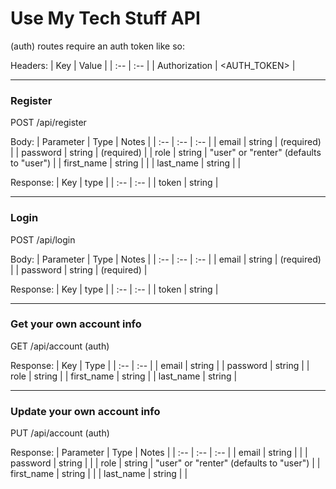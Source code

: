 # Use My Tech Stuff API

(auth) routes require an auth token like so: 

Headers:
| Key | Value |
| :-- | :-- |
| Authorization | <AUTH_TOKEN> |

---

### Register

POST /api/register

Body:
| Parameter | Type | Notes |
| :-- | :-- | :-- |
| email | string | (required) |
| password | string | (required) |
| role | string | "user" or "renter" (defaults to "user") |
| first_name | string | |
| last_name | string | | 

Response:
| Key | type |
| :-- | :-- |
| token | string |

---

### Login

POST /api/login

Body:
| Parameter | Type | Notes |
| :-- | :-- | :-- |
| email | string | (required) |
| password | string | (required) |

Response:
| Key | type |
| :-- | :-- |
| token | string |

---

### Get your own account info

GET /api/account (auth)

Response:
| Key | Type |
| :-- | :-- |
| email | string |
| password | string |
| role | string |
| first_name | string |
| last_name | string |

---

### Update your own account info

PUT /api/account (auth)

Response:
| Parameter | Type | Notes |
| :-- | :-- | :-- |
| email | string | |
| password | string | |
| role | string | "user" or "renter" (defaults to "user") |
| first_name | string | |
| last_name | string | | 


